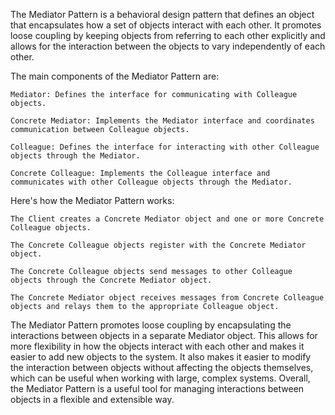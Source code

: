 The Mediator Pattern is a behavioral design pattern that defines an object that encapsulates how a set of objects interact with each other. It promotes loose coupling by keeping objects from referring to each other explicitly and allows for the interaction between the objects to vary independently of each other.

The main components of the Mediator Pattern are:

    Mediator: Defines the interface for communicating with Colleague objects.

    Concrete Mediator: Implements the Mediator interface and coordinates communication between Colleague objects.

    Colleague: Defines the interface for interacting with other Colleague objects through the Mediator.

    Concrete Colleague: Implements the Colleague interface and communicates with other Colleague objects through the Mediator.

Here's how the Mediator Pattern works:

    The Client creates a Concrete Mediator object and one or more Concrete Colleague objects.

    The Concrete Colleague objects register with the Concrete Mediator object.

    The Concrete Colleague objects send messages to other Colleague objects through the Concrete Mediator object.

    The Concrete Mediator object receives messages from Concrete Colleague objects and relays them to the appropriate Colleague object.

The Mediator Pattern promotes loose coupling by encapsulating the interactions between objects in a separate Mediator object. This allows for more flexibility in how the objects interact with each other and makes it easier to add new objects to the system. It also makes it easier to modify the interaction between objects without affecting the objects themselves, which can be useful when working with large, complex systems. Overall, the Mediator Pattern is a useful tool for managing interactions between objects in a flexible and extensible way.